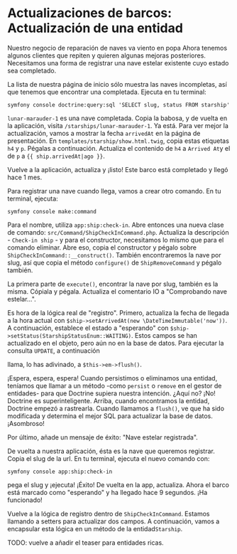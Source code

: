 # Actualizaciones de barcos: Actualización de una entidad

Nuestro negocio de reparación de naves va viento en popa Ahora tenemos algunos clientes que repiten y quieren algunas mejoras posteriores. Necesitamos una forma de registrar una nave estelar existente cuyo estado sea completado.

La lista de nuestra página de inicio sólo muestra las naves incompletas, así que tenemos que encontrar una completada. Ejecuta en tu terminal:

```terminal
symfony console doctrine:query:sql 'SELECT slug, status FROM starship'
```

`lunar-marauder-1` es una nave completada. Copia la babosa, y de vuelta en la aplicación, visita `/starships/lunar-marauder-1`. Ya está. Para ver mejor la actualización, vamos a mostrar la fecha `arrivedAt` en la página de presentación. En `templates/starship/show.html.twig`, copia estas etiquetas `h4` y `p`. Pégalas a continuación. Actualiza el contenido de `h4` a `Arrived At`y el de `p` a `{{ ship.arrivedAt|ago }}`.

Vuelve a la aplicación, actualiza y ¡listo! Este barco está completado y llegó hace 1 mes.

Para registrar una nave cuando llega, vamos a crear otro comando. En tu terminal, ejecuta:

```terminal
symfony console make:command
```

Para el nombre, utiliza `app:ship:check-in`. Abre entonces una nueva clase de comando: `src/Command/ShipCheckInCommand.php`. Actualiza la descripción - `Check-in ship` - y para el constructor, necesitamos lo mismo que para el comando eliminar. Abre eso, copia el constructor y pégalo sobre `ShipCheckInCommand::__construct()`. También encontraremos la nave por slug, así que copia el método `configure()` de `ShipRemoveCommand` y pégalo también.

La primera parte de `execute()`, encontrar la nave por slug, también es la misma. Cópiala y pégala. Actualiza el comentario IO a "Comprobando nave estelar...".

Es hora de la lógica real de "registro". Primero, actualiza la fecha de llegada a la hora actual con `$ship->setArrivedAt(new \DateTimeImmutable('now'))`. A continuación, establece el estado a "esperando" con `$ship->setStatus(StarshipStatusEnum::WAITING)`. Estos campos se han actualizado en el objeto, pero aún no en la base de datos. Para ejecutar la consulta `UPDATE`, a continuación

llama, lo has adivinado, a `$this->em->flush()`.

¡Espera, espera, espera! Cuando persistimos o eliminamos una entidad, teníamos que llamar a un método -como `persist` o `remove` en el gestor de entidades- para que Doctrine supiera nuestra intención. ¿Aquí no? ¡No! Doctrine es superinteligente. Arriba, cuando encontramos la entidad, Doctrine empezó a rastrearla. Cuando llamamos a `flush()`, ve que ha sido modificada y determina el mejor SQL para actualizar la base de datos. ¡Asombroso!

Por último, añade un mensaje de éxito: "Nave estelar registrada".

De vuelta a nuestra aplicación, ésta es la nave que queremos registrar. Copia el slug de la url. En tu terminal, ejecuta el nuevo comando con:

```terminal
symfony console app:ship:check-in
```

pega el slug y ¡ejecuta! ¡Éxito! De vuelta en la app, actualiza. Ahora el barco está marcado como "esperando" y ha llegado hace 9 segundos. ¡Ha funcionado!

Vuelve a la lógica de registro dentro de `ShipCheckInCommand`. Estamos llamando a setters para actualizar dos campos. A continuación, vamos a encapsular esta lógica en un método de la entidad`Starship`.

TODO: vuelve a añadir el teaser para entidades ricas.
